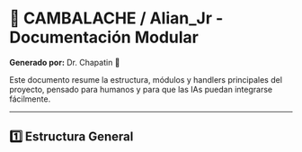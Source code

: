 # 🐢 CAMBALACHE / Alian_Jr - Documentación Modular

**Generado por:** Dr. Chapatin 🤖

Este documento resume la estructura, módulos y handlers principales del proyecto, pensado para humanos y para que las IAs puedan integrarse fácilmente.

---

## 1️⃣ Estructura General
